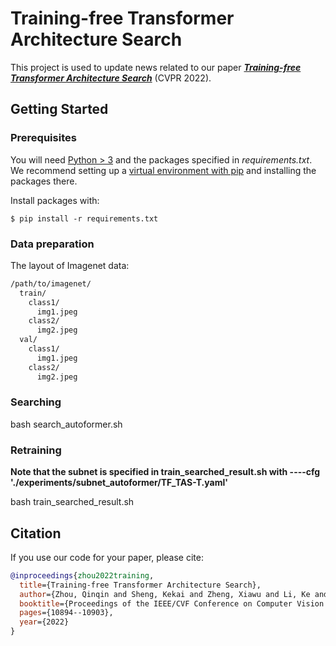 # Training-free Transformer Architecture Search

This project is used to update news related to our paper [***Training-free Transformer Architecture Search***](https://arxiv.org/pdf/2203.12217.pdf) (CVPR 2022).

## Getting Started

### Prerequisites

You will need [Python > 3](https://www.python.org/downloads) and the packages specified in _requirements.txt_.
We recommend setting up a [virtual environment with pip](https://packaging.python.org/guides/installing-using-pip-and-virtual-environments/)
and installing the packages there.

Install packages with:

```
$ pip install -r requirements.txt
```

### Data preparation
The layout of Imagenet data:
```bash
/path/to/imagenet/
  train/
    class1/
      img1.jpeg
    class2/
      img2.jpeg
  val/
    class1/
      img1.jpeg
    class2/
      img2.jpeg
``` 

### Searching

bash search_autoformer.sh

### Retraining

**Note that the subnet is specified in train_searched_result.sh with ----cfg './experiments/subnet_autoformer/TF_TAS-T.yaml'**

bash train_searched_result.sh

## Citation

If you use our code for your paper, please cite:
```bibtex
@inproceedings{zhou2022training,
  title={Training-free Transformer Architecture Search},
  author={Zhou, Qinqin and Sheng, Kekai and Zheng, Xiawu and Li, Ke and Sun, Xing and Tian, Yonghong and Chen, Jie and Ji, Rongrong},
  booktitle={Proceedings of the IEEE/CVF Conference on Computer Vision and Pattern Recognition},
  pages={10894--10903},
  year={2022}
}
```
